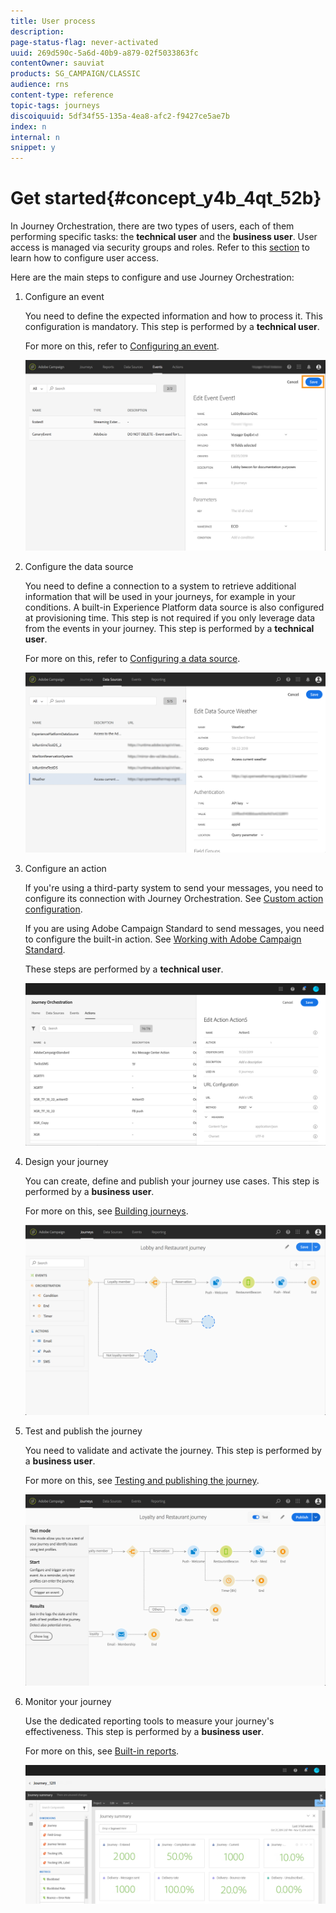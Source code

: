 ```yaml
---
title: User process
description: 
page-status-flag: never-activated
uuid: 269d590c-5a6d-40b9-a879-02f5033863fc
contentOwner: sauviat
products: SG_CAMPAIGN/CLASSIC
audience: rns
content-type: reference
topic-tags: journeys
discoiquuid: 5df34f55-135a-4ea8-afc2-f9427ce5ae7b
index: n
internal: n
snippet: y
---
```


# Get started{#concept_y4b_4qt_52b}

In Journey Orchestration, there are two types of users, each of them performing specific tasks: the **technical user** and the **business user**. User access is managed via security groups and roles. Refer to this [section](../about/usermanagement.md) to learn how to configure user access.

Here are the main steps to configure and use Journey Orchestration:

1. Configure an event

    You need to define the expected information and how to process it. This configuration is mandatory. This step is performed by a **technical user**.

    For more on this, refer to [Configuring an event](../event/event.md#concept_gfj_fqt_52b).

    ![](../assets/journey7.png)  

1. Configure the data source

    You need to define a connection to a system to retrieve additional information that will be used in your journeys, for example in your conditions. A built-in Experience Platform data source is also configured at provisioning time. This step is not required if you only leverage data from the events in your journey. This step is performed by a **technical user**. 

    For more on this, refer to [Configuring a data source](../datasource/ds.md#concept_s1s_dqt_52b).
    
    ![](../assets/journey22.png)  

1. Configure an action

    If you're using a third-party system to send your messages, you need to configure its connection with Journey Orchestration. See [Custom action configuration](../action/custom.md). 

    If you are using Adobe Campaign Standard to send messages, you need to configure the built-in action. See [Working with Adobe Campaign Standard](../action/actioncampaign.md). 

    These steps are performed by a **technical user**. 

    ![](../assets/custom2.png)  

1. Design your journey

     You can create, define and publish your journey use cases. This step is performed by a **business user**. 

     For more on this, see [Building journeys](../building-journeys/journey.md#concept_gq5_sqt_52b).

     ![](../assets/journeyuc2_24.png)

1. Test and publish the journey

    You need to validate and activate the journey. This step is performed by a **business user**. 

    For more on this, see [Testing and publishing the journey](../building-journeys/journeypublication.md#concept_mtc_lrt_52b).

    ![](../assets/journeyuc2_32bis.png)

1. Monitor your journey

    Use the dedicated reporting tools to measure your journey's effectiveness. This step is performed by a **business user**. 

    For more on this, see [Built-in reports](../reporting/reporting.md#concept_rfj_wpt_52b).

    ![](../assets/dynamic_report_journey_12.png)

